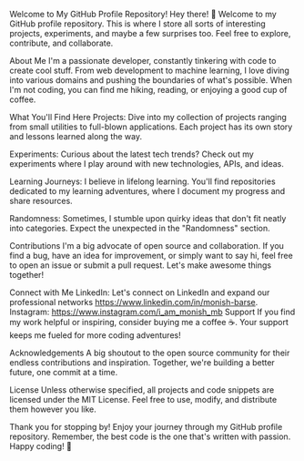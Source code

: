 Welcome to My GitHub Profile Repository!
Hey there! 👋 Welcome to my GitHub profile repository. This is where I store all sorts of interesting projects, experiments, and maybe a few surprises too. Feel free to explore, contribute, and collaborate.

About Me
I'm a passionate developer, constantly tinkering with code to create cool stuff. From web development to machine learning, I love diving into various domains and pushing the boundaries of what's possible. When I'm not coding, you can find me hiking, reading, or enjoying a good cup of coffee.

What You'll Find Here
Projects: Dive into my collection of projects ranging from small utilities to full-blown applications. Each project has its own story and lessons learned along the way.

Experiments: Curious about the latest tech trends? Check out my experiments where I play around with new technologies, APIs, and ideas.

Learning Journeys: I believe in lifelong learning. You'll find repositories dedicated to my learning adventures, where I document my progress and share resources.

Randomness: Sometimes, I stumble upon quirky ideas that don't fit neatly into categories. Expect the unexpected in the "Randomness" section.

Contributions
I'm a big advocate of open source and collaboration. If you find a bug, have an idea for improvement, or simply want to say hi, feel free to open an issue or submit a pull request. Let's make awesome things together!

Connect with Me
LinkedIn: Let's connect on LinkedIn and expand our professional networks https://www.linkedin.com/in/monish-barse.
Instagram: https://www.instagram.com/i_am_monish_mb
Support
If you find my work helpful or inspiring, consider buying me a coffee ☕️. Your support keeps me fueled for more coding adventures!


Acknowledgements
A big shoutout to the open source community for their endless contributions and inspiration. Together, we're building a better future, one commit at a time.

License
Unless otherwise specified, all projects and code snippets are licensed under the MIT License. Feel free to use, modify, and distribute them however you like.

Thank you for stopping by! Enjoy your journey through my GitHub profile repository. Remember, the best code is the one that's written with passion. Happy coding! 🚀
<!---
IamMonish1995/IamMonish1995 is a ✨ special ✨ repository because its `README.md` (this file) appears on your GitHub profile.
You can click the Preview link to take a look at your changes.
--->
